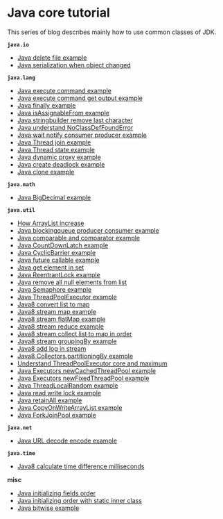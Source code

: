 # Java core tutorial
This series of blog describes mainly how to use common classes of JDK.

**`java.io`**

* [Java delete file example](http://www.henryxi.com/java-delete-file-example)
* [Java serialization when object changed](http://www.henryxi.com/java-serialization-when-object-changed)

**`java.lang`**

* [Java execute command example](http://www.henryxi.com/java-execute-command-example)
* [Java execute command get output example](http://www.henryxi.com/java-execute-command-get-output-example)
* [Java finally example](http://www.henryxi.com/java-finally-example)
* [Java isAssignableFrom example](http://www.henryxi.com/java-isassignablefrom-example)
* [Java stringbuilder remove last character](http://www.henryxi.com/java-stringbuilder-remove-last-character)
* [Java understand NoClassDefFoundError](http://www.henryxi.com/java-understand-noclassdeffounderror)
* [Java wait notify consumer producer example](http://www.henryxi.com/java-wait-notify-consumer-producer-example)
* [Java Thread join example](http://www.henryxi.com/java-thread-join-example)
* [Java Thread state example](http://www.henryxi.com/java-thread-state-example)
* [Java dynamic proxy example](http://www.henryxi.com/java-dynamic-proxy-example)
* [Java create deadlock example](http://www.henryxi.com/java-create-deadlock-example)
* [Java clone example](http://www.henryxi.com/java-clone-example)

**`java.math`**

* [Java BigDecimal example](http://www.henryxi.com/java-bigdecimal-example)

**`java.util`**

* [How ArrayList increase](http://www.henryxi.com/how-arraylist-increase)
* [Java blockingqueue producer consumer example](http://www.henryxi.com/java-blockingqueue-producer-consumer-example)
* [Java comparable and comparator example](http://www.henryxi.com/java-comparable-and-comparator-example)
* [Java CountDownLatch example](http://www.henryxi.com/java-countdownlatch-example)
* [Java CyclicBarrier example](http://www.henryxi.com/java-cyclicbarrier-example)
* [Java future callable example](http://www.henryxi.com/java-future-callable-example)
* [Java get element in set](http://www.henryxi.com/java-get-element-in-set)
* [Java ReentrantLock example](http://www.henryxi.com/java-reentrantlock-example)
* [Java remove all null elements from list](http://www.henryxi.com/java-remove-all-null-elements-from-list)
* [Java Semaphore example](http://www.henryxi.com/java-semaphore-example)
* [Java ThreadPoolExecutor example](http://www.henryxi.com/java-threadpoolexecutor-example)
* [Java8 convert list to map](http://www.henryxi.com/java8-convert-list-to-map)
* [Java8 stream map example](http://www.henryxi.com/java8-stream-map-example)
* [Java8 stream flatMap example](http://www.henryxi.com/java8-stream-flatmap-example)
* [Java8 stream reduce example](http://www.henryxi.com/java8-stream-reduce-example)
* [Java8 stream collect list to map in order](http://www.henryxi.com/java8-stream-collect-list-to-map-in-order)
* [Java8 stream groupingBy example](http://www.henryxi.com/java8-stream-groupingby-example)
* [Java8 add log in stream](http://www.henryxi.com/java8-add-log-in-stream)
* [Java8 Collectors.partitioningBy example](http://www.henryxi.com/java8-collectorspartitioningby-example)
* [Understand ThreadPoolExecutor core and maximum](http://www.henryxi.com/understand-threadpoolexecutor-core-and-maximum)
* [Java Executors newCachedThreadPool example](http://www.henryxi.com/java-executors-newcachedthreadpool-example)
* [Java Executors newFixedThreadPool example](http://www.henryxi.com/java-executors-newfixedthreadpool-example)
* [Java ThreadLocalRandom example](http://www.henryxi.com/java-threadlocalrandom-example)
* [Java read write lock example](http://www.henryxi.com/java-read-write-lock-example)
* [Java retainAll example](http://www.henryxi.com/java-retainall-example)
* [Java CopyOnWriteArrayList example](http://www.henryxi.com/java-copyonwritearraylist-example)
* [Java ForkJoinPool example](http://www.henryxi.com/java-forkjoinpool-example)

**`java.net`**

* [Java URL decode encode example](http://www.henryxi.com/java-url-decode-encode-example)

**`java.time`**

* [Java8 calculate time difference milliseconds](http://www.henryxi.com/java8-calculate-time-difference-milliseconds)

**misc**

* [Java initializing fields order](http://www.henryxi.com/java-initializing-fields-order)
* [Java initializing order with static inner class](http://www.henryxi.com/java-initializing-order-with-static-inner-class)
* [Java bitwise example](http://www.henryxi.com/java-bitwise-example)